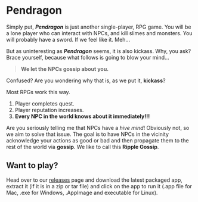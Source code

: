 Pendragon
===

Simply put, _**Pendragon**_ is just another single-player, RPG game. You will be a lone player who can interact with NPCs, and kill slimes and monsters. You will probably have a sword. If we feel like it. Meh...

But as uninteresting as _**Pendragon**_ seems, it is also kickass. Why, you ask? Brace yourself, because what follows is going to blow your mind...

> **We let the NPCs gossip about you.**

Confused? Are you wondering why that is, as we put it, **kickass**?

Most RPGs work this way.

1. Player completes quest.
2. Player reputation increases.
3. **Every NPC in the world knows about it immediately!!!**

Are you seriously telling me that NPCs have a _hive mind_! Obviously not, so we aim to solve that issue. The goal is to have NPCs in the vicinity acknowledge your actions as good or bad and then propagate them to the rest of the world via **gossip**. We like to call this **Ripple Gossip**.

## Want to play?

Head over to our [releases](https://github.com/PendragonGame/pendragon/releases) page and download the latest packaged app, extract it (if it is in a zip or tar file) and click on the app to run it (.app file for Mac, .exe for Windows, .AppImage and executable for Linux).

